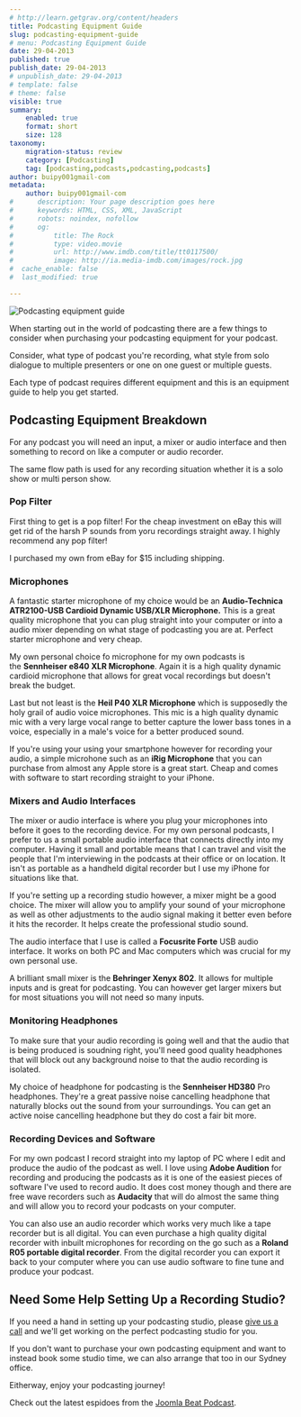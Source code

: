 ```yaml
---
# http://learn.getgrav.org/content/headers
title: Podcasting Equipment Guide
slug: podcasting-equipment-guide
# menu: Podcasting Equipment Guide
date: 29-04-2013
published: true
publish_date: 29-04-2013
# unpublish_date: 29-04-2013
# template: false
# theme: false
visible: true
summary:
    enabled: true
    format: short
    size: 128
taxonomy:
    migration-status: review
    category: [Podcasting]
    tag: [podcasting,podcasts,podcasting,podcasts]
author: buipy001gmail-com
metadata:
    author: buipy001gmail-com
#      description: Your page description goes here
#      keywords: HTML, CSS, XML, JavaScript
#      robots: noindex, nofollow
#      og:
#          title: The Rock
#          type: video.movie
#          url: http://www.imdb.com/title/tt0117500/
#          image: http://ia.media-imdb.com/images/rock.jpg
#  cache_enable: false
#  last_modified: true

---
```


![Podcasting equipment guide](/images/blog/2013/04/podcast-equipment-guide.jpg)

When starting out in the world of podcasting there are a few things to consider when purchasing your podcasting equipment for your podcast.

Consider, what type of podcast you're recording, what style from solo dialogue to multiple presenters or one on one guest or multiple guests.

Each type of podcast requires different equipment and this is an equipment guide to help you get started.

## Podcasting Equipment Breakdown

For any podcast you will need an input, a mixer or audio interface and then something to record on like a computer or audio recorder.

The same flow path is used for any recording situation whether it is a solo show or multi person show.

### Pop Filter

First thing to get is a pop filter! For the cheap investment on eBay this will get rid of the harsh P sounds from yoru recordings straight away. I highly recommend any pop filter!

I purchased my own from eBay for $15 including shipping.

### Microphones

A fantastic starter microphone of my choice would be an **Audio-Technica ATR2100-USB Cardioid Dynamic USB/XLR Microphone.** This is a great quality microphone that you can plug straight into your computer or into a audio mixer depending on what stage of podcasting you are at. Perfect starter microphone and very cheap.

My own personal choice fo microphone for my own podcasts is the **Sennheiser e840 XLR Microphone**. Again it is a high quality dynamic cardioid microphone that allows for great vocal recordings but doesn't break the budget.

Last but not least is the **Heil P40 XLR Microphone** which is supposedly the holy grail of audio voice microphones. This mic is a high quality dynamic mic with a very large vocal range to better capture the lower bass tones in a voice, especially in a male's voice for a better produced sound.

If you're using your using your smartphone however for recording your audio, a simple microhone such as an **iRig Microphone** that you can purchase from almost any Apple store is a great start. Cheap and comes with software to start recording straight to your iPhone.

### Mixers and Audio Interfaces

The mixer or audio interface is where you plug your microphones into before it goes to the recording device. For my own personal podcasts, I prefer to us a small portable audio interface that connects directly into my computer. Having it small and portable means that I can travel and visit the people that I'm interviewing in the podcasts at their office or on location. It isn't as portable as a handheld digital recorder but I use my iPhone for situations like that.

If you're setting up a recording studio however, a mixer might be a good choice. The mixer will allow you to amplify your sound of your microphone as well as other adjustments to the audio signal making it better even before it hits the recorder. It helps create the professional studio sound.

The audio interface that I use is called a **Focusrite Forte** USB audio interface. It works on both PC and Mac computers which was crucial for my own personal use.

A brilliant small mixer is the **Behringer Xenyx 802**. It allows for multiple inputs and is great for podcasting. You can however get larger mixers but for most situations you will not need so many inputs.

### Monitoring Headphones

To make sure that your audio recording is going well and that the audio that is being produced is soudning right, you'll need good quality headphones that will block out any background noise to that the audio recording is isolated.

My choice of headphone for podcasting is the **Sennheiser HD380** Pro headphones. They're a great passive noise cancelling headphone that naturally blocks out the sound from your surroundings. You can get an active noise cancelling headphone but they do cost a fair bit more.

### Recording Devices and Software

For my own podcast I record straight into my laptop of PC where I edit and produce the audio of the podcast as well. I love using **Adobe Audition** for recording and producing the podcasts as it is one of the easiest pieces of software I've used to record audio. It does cost money though and there are free wave recorders such as **Audacity** that will do almost the same thing and will allow you to record your podcasts on your computer.

You can also use an audio recorder which works very much like a tape recorder but is all digital. You can even purchase a high quality digital recorder with inbuilt microphones for recording on the go such as a **Roland R05 portable digital recorder**. From the digital recorder you can export it back to your computer where you can use audio software to fine tune and produce your podcast.

## Need Some Help Setting Up a Recording Studio?

If you need a hand in setting up your podcasting studio, please [give us a call](index.php?option=com_k2&view=itemlist&layout=category&task=category&id=4&Itemid=118) and we'll get working on the perfect podcasting studio for you.

If you don't want to purchase your own podcasting equipment and want to instead book some studio time, we can also arrange that too in our Sydney office.

Eitherway, enjoy your podcasting journey!

Check out the latest espidoes from the [Joomla Beat Podcast](http://joomlabe.at "Joomla Beat Podcast").